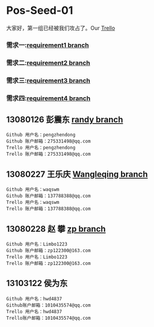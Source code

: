 # Pos-Seed-01大家好，第一组已经被我们攻占了。Our [Trello](https://trello.com/b/OfUsu0aj/pos)### 需求一:[requirement1 branch](https://github.com/BJUT-2015-YU-LT/Pos-Seed-01/tree/requirement1)### 需求二:[requirement2 branch](https://github.com/BJUT-2015-YU-LT/Pos-Seed-01/tree/requirement2)### 需求三:[requirement3 branch](https://github.com/BJUT-2015-YU-LT/Pos-Seed-01/tree/requirement3)### 需求四:[requirement4 branch](https://github.com/BJUT-2015-YU-LT/Pos-Seed-01/tree/requirement4)## 13080126 彭震东 [randy branch](https://github.com/BJUT-2015-YU-LT/Pos-Seed-01/tree/randy)    Github 用户名：pengzhendong     Github 账户邮箱：275331498@qq.com    Trello 用户名：pengzhendong     Trello 账户邮箱：275331498@qq.com## 13080227 王乐庆 [Wangleqing branch](https://github.com/BJUT-2015-YU-LT/Pos-Seed-01/tree/Wangleqing)    Github 用户名：waqswm    Github 账户邮箱：137788388@qq.com    Trello 用户名：waqswm    Trello 账户邮箱：137788388@qq.com## 13080228 赵  攀 [zp branch](https://github.com/BJUT-2015-YU-LT/Pos-Seed-01/tree/zp)    Github 用户名：Limbo1223    Github 账户邮箱：zp122300@163.com    Trello 用户名：Limbo1223    Trello 账户邮箱：zp122300@163.com## 13103122 侯为东     Github 用户名：hwd4837    Github账户邮箱：1010435574@qq.com    Trello 用户名：hwd4837    Trello账户邮箱：1010435574@qq.com
